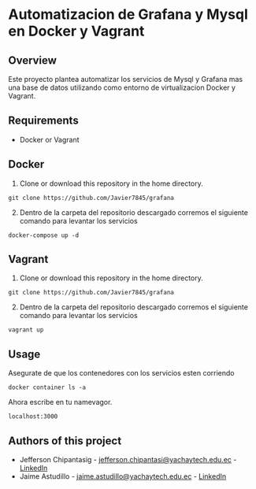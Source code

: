 # Automatizacion de Grafana y Mysql en Docker y Vagrant
## Overview
Este proyecto plantea automatizar los servicios de Mysql y Grafana mas una base de datos utilizando como entorno de virtualizacion Docker y Vagrant.
## Requirements
- Docker or Vagrant
## Docker
1. Clone or download this repository in the home directory.
```
git clone https://github.com/Javier7845/grafana
```
2. Dentro de la carpeta del repositorio descargado corremos el siguiente comando para levantar los servicios
```
docker-compose up -d
```
## Vagrant
1. Clone or download this repository in the home directory.
```
git clone https://github.com/Javier7845/grafana
```
2. Dentro de la carpeta del repositorio descargado corremos el siguiente comando para levantar los servicios
```
vagrant up
```
## Usage
Asegurate de que los contenedores con los servicios esten corriendo
```
docker container ls -a
```
Ahora escribe en tu namevagor.
```
localhost:3000
```
## Authors of this project
- Jefferson Chipantasig - jefferson.chipantasi@yachaytech.edu.ec - [LinkedIn](https://www.linkedin.com/in/javec/)
- Jaime Astudillo - jaime.astudillo@yachaytech.edu.ec - [LinkedIn](https://www.linkedin.com/in/jaime-astudillo-664754228/)
